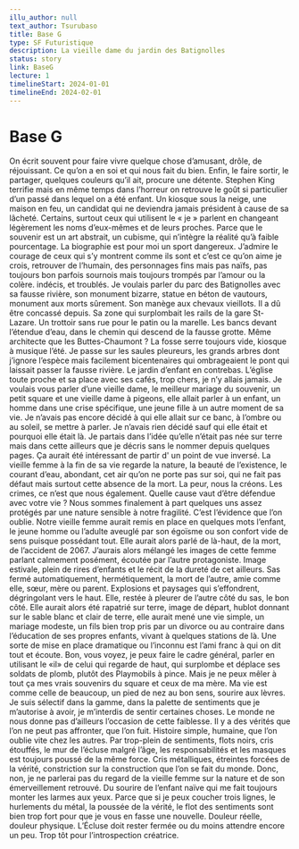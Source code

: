 ```yaml
---
illu_author: null
text_author: Tsurubaso
title: Base G
type: SF Futuristique
description: La vieille dame du jardin des Batignolles
status: story
link: BaseG
lecture: 1
timelineStart: 2024-01-01
timelineEnd: 2024-02-01
---
```


# Base G

On écrit souvent pour faire vivre quelque chose d’amusant, drôle, de réjouissant. Ce qu’on a en soi et qui nous fait du bien. Enfin, le faire sortir, le partager, quelques couleurs qu’il ait, procure une détente.
Stephen King terrifie mais en même temps dans l’horreur on retrouve le goût si particulier d’un passé dans lequel on a été enfant.
Un kiosque sous la neige, une maison en feu, un candidat qui ne deviendra jamais président à cause de sa lâcheté.
Certains, surtout ceux qui utilisent le « je » parlent en changeant légèrement les noms d’eux-mêmes et de leurs proches. Parce que le souvenir est un art abstrait, un cubisme, qui n’intègre la réalité qu’à faible pourcentage.
La biographie est pour moi un sport dangereux. J’admire le courage de ceux qui s’y montrent comme ils sont et c’est ce qu’on aime je crois, retrouver de l’humain, des personnages fins mais pas naïfs, pas toujours bon parfois sournois mais toujours trompés par l’amour ou la colère. indécis, et troublés.
Je voulais parler du parc des Batignolles avec sa fausse rivière, son monument bizarre, statue en béton de vautours, monument aux morts sûrement. Son manège aux chevaux vieillots. Il a dû être concassé depuis. Sa zone qui surplombait les rails de la gare St-Lazare. Un trottoir sans rue pour le patin ou la marelle. Les bancs devant l’étendue d’eau, dans le chemin qui descend de la fausse grotte. Même architecte que les Buttes-Chaumont ?
La fosse serre toujours vide, kiosque à musique l’été. Je passe sur les saules pleureurs, les grands arbres dont j’ignore l’espèce mais facilement bicentenaires qui ombrageaient le pont qui laissait passer la fausse rivière. Le jardin d’enfant en contrebas. L’église toute proche et sa place avec ses cafés, trop chers, je n’y allais jamais. Je voulais vous parler d’une vieille dame, le meilleur mariage du souvenir, un petit square et une vieille dame à pigeons, elle allait parler à un enfant, un homme dans une crise spécifique, une jeune fille à un autre moment de sa vie.
Je n’avais pas encore décidé à qui elle allait sur ce banc, à l’ombre ou au soleil, se mettre à parler. Je n’avais rien décidé sauf qui elle était et pourquoi elle était là. Je partais dans l’idée qu’elle n’était pas née sur terre mais dans cette ailleurs que je décris sans le nommer depuis quelques pages. Ça aurait été intéressant de partir d' un point de vue inversé. La vieille femme à la fin de sa vie regarde la nature, la beauté de l’existence, le courant d’eau, abondant, cet air qu’on ne porte pas sur soi, qui ne fait pas défaut mais surtout cette absence de la mort.
La peur, nous la créons. Les crimes, ce n’est que nous également. Quelle cause vaut d’être défendue avec votre vie ? Nous sommes finalement à part quelques uns assez protégés par une nature sensible à notre fragilité. C’est l’évidence que l’on oublie. 
Notre vieille femme aurait remis en place en quelques mots l’enfant, le jeune homme ou l’adulte aveuglé par son égoïsme ou son confort vide de sens puisque possédant tout. Elle aurait alors parlé de là-haut, de la mort, de l’accident de 2067.
J’aurais alors mélangé les images de cette femme parlant calmement posément, écoutée par l’autre protagoniste. Image estivale, plein de rires d’enfants et le récit de la dureté de cet ailleurs. Sas fermé automatiquement, hermétiquement, la mort de l’autre, amie comme elle, sœur, mère ou parent. Explosions et paysages qui s’effondrent, dégringolant vers le haut. Elle, restée à pleurer de l’autre côté du sas, le bon côté.
Elle aurait alors été rapatrié sur terre, image de départ, hublot donnant sur le sable blanc et clair de terre, elle aurait mené une vie simple, un mariage modeste, un fils bien trop pris par un divorce ou au contraire dans l’éducation de ses propres enfants, vivant à quelques stations de là. Une sorte de mise en place dramatique ou l’inconnu est l’ami franc à qui on dit tout et écoute. Bon, vous voyez, je peux faire le cadre général, parler en utilisant le «il» de celui qui regarde de haut, qui surplombe et déplace ses soldats de plomb, plutôt des Playmobils à pince. Mais je ne peux mêler à tout ça mes vrais souvenirs du square et ceux de ma mère. 
Ma vie est comme celle de beaucoup, un pied de nez au bon sens, sourire aux lèvres. Je suis sélectif dans la gamme, dans la palette de sentiments que je m’autorise à avoir, je m’interdis de sentir certaines choses. Le monde ne nous donne pas d’ailleurs l’occasion de cette faiblesse. Il y a des vérités que l’on ne peut pas affronter, que l’on fuit. Histoire simple, humaine, que l’on oublie vite chez les autres.
Par trop-plein de sentiments, flots noirs, cris étouffés, le mur de l’écluse malgré l’âge, les responsabilités et les masques est toujours poussé de la même force. Cris métalliques, étreintes forcées de la vérité, constriction sur la construction que l’on se fait du monde. Donc, non, je ne parlerai pas du regard de la vieille femme sur la nature et de son émerveillement retrouvé. Du sourire de l’enfant naïve qui me fait toujours monter les larmes aux yeux. Parce que si je peux coucher trois lignes, le hurlements du métal, la poussée de la vérité, le flot des sentiments sont bien trop fort pour que je vous en fasse une nouvelle. Douleur réelle, douleur physique. L’Écluse doit rester fermée ou du moins attendre encore un peu. Trop tôt pour l’introspection créatrice.

